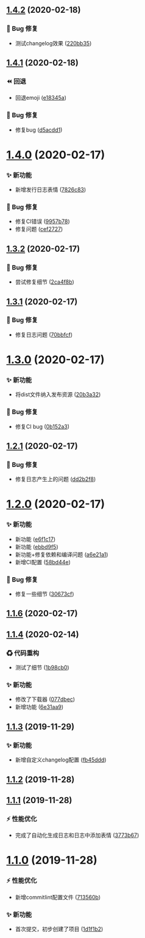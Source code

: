 ## [1.4.2](https://github.com/CaoMeiYouRen/my-changelog-test/compare/v1.4.1...v1.4.2) (2020-02-18)


### 🐛 Bug 修复

* 测试changelog效果 ([220bb35](https://github.com/CaoMeiYouRen/my-changelog-test/commit/220bb35))



## [1.4.1](https://github.com/CaoMeiYouRen/my-changelog-test/compare/v1.4.0...v1.4.1) (2020-02-18)


### ⏪ 回退

* 回退emoji ([e18345a](https://github.com/CaoMeiYouRen/my-changelog-test/commit/e18345a))


### 🐛 Bug 修复

* 修复bug ([d5acdd1](https://github.com/CaoMeiYouRen/my-changelog-test/commit/d5acdd1))



# [1.4.0](https://github.com/CaoMeiYouRen/my-changelog-test/compare/v1.3.2...v1.4.0) (2020-02-17)


### ✨ 新功能

* 新增发行日志表情 ([7826c83](https://github.com/CaoMeiYouRen/my-changelog-test/commit/7826c83))


### 🐛 Bug 修复

* 修复CI错误 ([9957b78](https://github.com/CaoMeiYouRen/my-changelog-test/commit/9957b78))
* 修复问题 ([cef2727](https://github.com/CaoMeiYouRen/my-changelog-test/commit/cef2727))



## [1.3.2](https://github.com/CaoMeiYouRen/my-changelog-test/compare/v1.3.1...v1.3.2) (2020-02-17)


### 🐛 Bug 修复

* 尝试修复细节 ([2ca4f8b](https://github.com/CaoMeiYouRen/my-changelog-test/commit/2ca4f8b))



## [1.3.1](https://github.com/CaoMeiYouRen/my-changelog-test/compare/v1.3.0...v1.3.1) (2020-02-17)


### 🐛 Bug 修复

* 修复日志问题 ([70bbfcf](https://github.com/CaoMeiYouRen/my-changelog-test/commit/70bbfcf))



# [1.3.0](https://github.com/CaoMeiYouRen/my-changelog-test/compare/v1.2.1...v1.3.0) (2020-02-17)


### ✨ 新功能

* 将dist文件纳入发布资源 ([20b3a32](https://github.com/CaoMeiYouRen/my-changelog-test/commit/20b3a32))


### 🐛 Bug 修复

* 修复CI bug ([0b152a3](https://github.com/CaoMeiYouRen/my-changelog-test/commit/0b152a3))



## [1.2.1](https://github.com/CaoMeiYouRen/my-changelog-test/compare/v1.2.0...v1.2.1) (2020-02-17)


### 🐛 Bug 修复

* 修复日志产生上的问题 ([dd2b2f8](https://github.com/CaoMeiYouRen/my-changelog-test/commit/dd2b2f8))



# [1.2.0](https://github.com/CaoMeiYouRen/my-changelog-test/compare/v1.1.6...v1.2.0) (2020-02-17)


### ✨ 新功能

* 新功能 ([e6f1c17](https://github.com/CaoMeiYouRen/my-changelog-test/commit/e6f1c17))
* 新功能 ([ebbd9f5](https://github.com/CaoMeiYouRen/my-changelog-test/commit/ebbd9f5))
* 新功能+修复依赖和编译问题 ([a6e21a1](https://github.com/CaoMeiYouRen/my-changelog-test/commit/a6e21a1))
* 新增CI配置 ([58bd44e](https://github.com/CaoMeiYouRen/my-changelog-test/commit/58bd44e))


### 🐛 Bug 修复

* 修复一些细节 ([30673cf](https://github.com/CaoMeiYouRen/my-changelog-test/commit/30673cf))



## [1.1.6](https://github.com/CaoMeiYouRen/my-changelog-test/compare/1.1.4...v1.1.6) (2020-02-17)



## [1.1.4](https://github.com/CaoMeiYouRen/my-changelog-test/compare/1.1.3...1.1.4) (2020-02-14)


### ♻ 代码重构

* 测试了细节 ([1b98cb0](https://github.com/CaoMeiYouRen/my-changelog-test/commit/1b98cb0))


### ✨ 新功能

* 修改了下载器 ([077dbec](https://github.com/CaoMeiYouRen/my-changelog-test/commit/077dbec))
* 新增功能 ([6e31aa9](https://github.com/CaoMeiYouRen/my-changelog-test/commit/6e31aa9))



## [1.1.3](https://github.com/CaoMeiYouRen/my-changelog-test/compare/1.1.2...1.1.3) (2019-11-29)


### ✨ 新功能

* 新增自定义changelog配置 ([fb45ddd](https://github.com/CaoMeiYouRen/my-changelog-test/commit/fb45ddd))



## [1.1.2](https://github.com/CaoMeiYouRen/my-changelog-test/compare/1.1.1...1.1.2) (2019-11-28)



## [1.1.1](https://github.com/CaoMeiYouRen/my-changelog-test/compare/v1.1.0...1.1.1) (2019-11-28)


### ⚡ 性能优化

* 完成了自动化生成日志和日志中添加表情 ([3773b67](https://github.com/CaoMeiYouRen/my-changelog-test/commit/3773b67))



# [1.1.0](https://github.com/CaoMeiYouRen/my-changelog-test/compare/1d1f1b2...v1.1.0) (2019-11-28)


### ⚡ 性能优化

* 新增commitlint配置文件 ([713560b](https://github.com/CaoMeiYouRen/my-changelog-test/commit/713560b))


### ✨ 新功能

* 首次提交，初步创建了项目 ([1d1f1b2](https://github.com/CaoMeiYouRen/my-changelog-test/commit/1d1f1b2))



